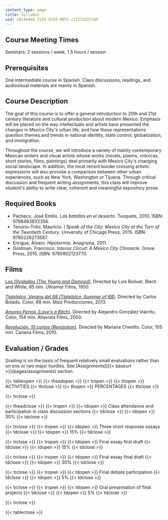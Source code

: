 ```yaml
---
content_type: page
title: Syllabus
uid: 20c4e4dd-3116-9158-9055-c17213d273d9
---
```


Course Meeting Times
--------------------

Seminars: 2 sessions / week, 1.5 hours / session

Prerequisites
-------------

One intermediate course in Spanish. Class discussions, readings, and audiovisual materials are mainly in Spanish.

Course Description
------------------

The goal of this course is to offer a general introduction to 20th and 21st century literature and cultural production about modern Mexico. Emphasis will be placed on the way intellectuals and artists have presented the changes in Mexico City's urban life, and how these representations question themes and trends in national identity, state control, globalization, and immigration.

Throughout the course, we will introduce a variety of mainly contemporary Mexican writers and visual artists whose works (novels, poems, crónicas, short stories, films, paintings) deal primarily with Mexico City's changing social landscape. In addition, the most recent border crossing artistic expressions will also provoke a comparison between other urban experiences, such as New York, Washington or Tijuana. Through critical discussion and frequent writing assignments, this class will improve student's ability to write clear, coherent and meaningful expository prose.

Required Books
--------------

*   Pacheco, José Emilio. _Las batallas en el desierto_. Tusquets, 2010. ISBN: 9788483832356.
*   Tenorio-Trillo, Mauricio. _I Speak of the City: Mexico City at the Turn of the Twentieth Century_. University of Chicago Press, 2015. ISBN: 9780226273587.
*   Enrigue, Álvaro. _Hipotermia_. Anagrama, 2011.
*   Goldman, Francisco. _Interior Circuit: A Mexico City Chronicle_. Grove Press, 2015. ISBN: 9780802123770.

Films
-----

[_Los Olvidados (The Young and Damned)_](http://www.imdb.com/title/tt0042804/). Directed by Luis Buñuel. Black and White, 85 min. Ultramar Films, 1950.

[_Tlatelolco, Verano del 68 (Tlatelolco, Summer of 68)_](http://www.imdb.com/title/tt1565995/?ref_=fn_al_tt_1). Directed by Carlos Bolado. Color, 68 min. Maiz Producciones, 2013.

[_Amores Perros (Love's a Bitch)_](http://www.imdb.com/title/tt0245712/?ref_=nv_sr_1). Directed by Alejandro González Iñárritu. Color, 154 min. Altavista Films, 2000.

[_Revolución. 10 cortos (Revolution)_](http://www.imdb.com/title/tt1578267/). Directed by Mariana Chenillo. Color, 105 min. Canana Films, 2010.

Evaluation / Grades
-------------------

Grading is on the basis of frequent relatively small evaluations rather than on one or two major hurdles. See [Assignments]({{< baseurl >}}/pages/assignments) section.

{{< tableopen >}}
{{< theadopen >}}
{{< tropen >}}
{{< thopen >}}
ACTIVITIES
{{< thclose >}}
{{< thopen >}}
PERCENTAGES
{{< thclose >}}

{{< trclose >}}

{{< theadclose >}}
{{< tropen >}}
{{< tdopen >}}
Class attendance and participation in class discussion sections
{{< tdclose >}}
{{< tdopen >}}
30%
{{< tdclose >}}

{{< trclose >}}
{{< tropen >}}
{{< tdopen >}}
Three short response essays
{{< tdclose >}}
{{< tdopen >}}
15%
{{< tdclose >}}

{{< trclose >}}
{{< tropen >}}
{{< tdopen >}}
Final essay first draft
{{< tdclose >}}
{{< tdopen >}}
15%
{{< tdclose >}}

{{< trclose >}}
{{< tropen >}}
{{< tdopen >}}
Final essay final draft
{{< tdclose >}}
{{< tdopen >}}
30%
{{< tdclose >}}

{{< trclose >}}
{{< tropen >}}
{{< tdopen >}}
Final debate participation
{{< tdclose >}}
{{< tdopen >}}
5%
{{< tdclose >}}

{{< trclose >}}
{{< tropen >}}
{{< tdopen >}}
Oral presentation of final projects
{{< tdclose >}}
{{< tdopen >}}
5%
{{< tdclose >}}

{{< trclose >}}

{{< tableclose >}}